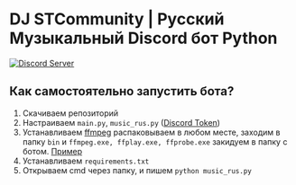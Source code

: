 # DJ STCommunity | Русский Музыкальный Discord бот Python

<p>
<a href="https://discord.gg/stcomunity"><img src="https://img.shields.io/discord/850786040338972702"alt="Discord Server" /></a>
<p/>

## Как самостоятельно запустить бота?

1. Скачиваем репозиторий
2. Настраиваем `main.py`, `music_rus.py` ([Discord Token](https://discordjs.guide/preparations/setting-up-a-bot-application.html#creating-your-bot))
3. Устанавливаем [ffmpeg](https://www.ffmpeg.org/download.html#build-windows) распаковываем в любом месте, заходим в папку `bin` и `ffmpeg.exe, ffplay.exe, ffprobe.exe` закидуем в папку с ботом. [Пример](https://prnt.sc/1qhakag)
4. Устанавливаем `requirements.txt`
5. Открываем cmd через папку, и пишем `python music_rus.py`
